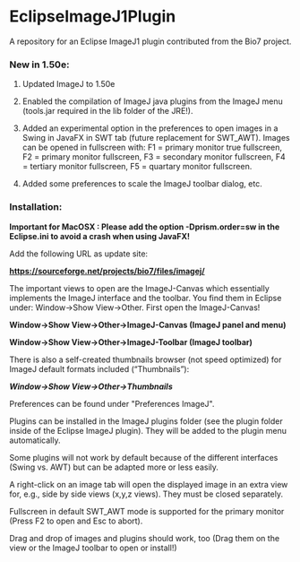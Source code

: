 # EclipseImageJ1Plugin
A repository for an Eclipse ImageJ1 plugin contributed from the Bio7 project.

### New in 1.50e:

1. Updated ImageJ to 1.50e

2. Enabled the compilation of ImageJ java plugins from the ImageJ menu (tools.jar required in the lib folder of the JRE!).

3. Added an experimental option in the preferences to open images in a Swing in JavaFX in SWT tab (future replacement for SWT_AWT). Images can  be opened in fullscreen with: F1 = primary monitor true fullscreen, F2 = primary monitor fullscreen, F3 = secondary monitor fullscreen, F4 = tertiary monitor fullscreen, F5 = quartary monitor fullscreen.

4. Added some preferences to scale the ImageJ toolbar dialog, etc.

### Installation:

**Important for MacOSX : Please add the option -Dprism.order=sw in the Eclipse.ini to avoid a crash when using JavaFX!**

Add the following URL as update site: 

**https://sourceforge.net/projects/bio7/files/imagej/**

The important views to open are the ImageJ-Canvas which essentially implements the ImageJ interface and the toolbar. You find them in Eclipse under: Window->Show View->Other. First open the ImageJ-Canvas!

**Window->Show View->Other->ImageJ-Canvas (ImageJ panel and menu)**

**Window->Show View->Other->ImageJ-Toolbar (ImageJ toolbar)**

There is also a self-created thumbnails browser (not speed optimized) for ImageJ default formats included (“Thumbnails”):

***Window->Show View->Other->Thumbnails***

Preferences can be found under "Preferences ImageJ".

Plugins can be installed in the ImageJ plugins folder (see the plugin folder inside of the Eclipse ImageJ plugin). They will be added to the plugin menu automatically.

Some plugins will not work by default because of the different interfaces (Swing vs. AWT) but can be adapted more or less easily.

A right-click on an image tab will open the displayed image in an extra view for, e.g., side by side views (x,y,z views). They must be closed separately. 

Fullscreen in default SWT_AWT mode is supported for the primary monitor (Press F2 to open and Esc to abort).

Drag and drop of images and plugins should work, too (Drag them on the view or the ImageJ toolbar to open or install!)
